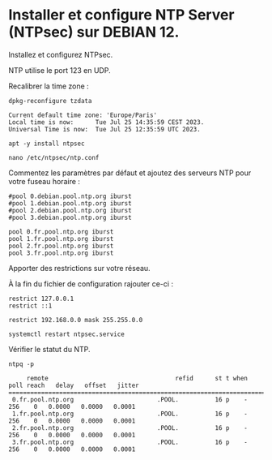 # Installer et configure NTP Server (NTPsec) sur DEBIAN 12.

Installez et configurez NTPsec.

NTP utilise le port 123 en UDP.

Recalibrer la time zone :
```
dpkg-reconfigure tzdata
```
```
Current default time zone: 'Europe/Paris'
Local time is now:      Tue Jul 25 14:35:59 CEST 2023.
Universal Time is now:  Tue Jul 25 12:35:59 UTC 2023.
```
```
apt -y install ntpsec
```
```
nano /etc/ntpsec/ntp.conf
```
Commentez les paramètres par défaut et ajoutez des serveurs NTP pour votre fuseau horaire :
```
#pool 0.debian.pool.ntp.org iburst
#pool 1.debian.pool.ntp.org iburst
#pool 2.debian.pool.ntp.org iburst
#pool 3.debian.pool.ntp.org iburst
```
```
pool 0.fr.pool.ntp.org iburst
pool 1.fr.pool.ntp.org iburst
pool 2.fr.pool.ntp.org iburst
pool 3.fr.pool.ntp.org iburst
```
Apporter des restrictions sur votre réseau.

À la fin du fichier de configuration rajouter ce-ci :

```
restrict 127.0.0.1
restrict ::1
```
```
restrict 192.168.0.0 mask 255.255.0.0
```
```
systemctl restart ntpsec.service
```
Vérifier le statut du NTP.
```
ntpq -p
```
```
     remote                                   refid      st t when poll reach   delay   offset   jitter
=======================================================================================================
 0.fr.pool.ntp.org                       .POOL.          16 p    -  256    0   0.0000   0.0000   0.0001
 1.fr.pool.ntp.org                       .POOL.          16 p    -  256    0   0.0000   0.0000   0.0001
 2.fr.pool.ntp.org                       .POOL.          16 p    -  256    0   0.0000   0.0000   0.0001
 3.fr.pool.ntp.org                       .POOL.          16 p    -  256    0   0.0000   0.0000   0.0001
```
